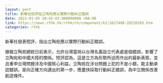 ```yaml
---
layout: post
title: 新華社短評指立陶宛應以實際行動糾正錯誤
date: 2022-01-05 20:45:03.000000000 +08:00
link: https://news.rthk.hk/rthk/ch/component/k2/1627498-20220105.htm
categories: rthk
---
```


新華社發表短評，指出立陶宛應以實際行動糾正錯誤。

據報立陶宛總統日前表示，允許台灣當局以台灣名義設立代表處是個錯誤，影響了立陶宛和中國大陸的關係。短評認為，這是立方為形勢所迫而作出的最新表態，並且重申台灣問題涉及中國核心利益，立陶宛在涉台問題上犯的不是小錯，能主動承認錯誤，是向正確方向邁出的第一步，應盡快採取行動糾正錯誤，為中立關係改善創造條件。
